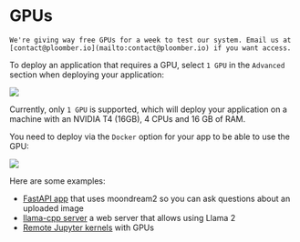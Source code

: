 # GPUs

```{note}
We're giving way free GPUs for a week to test our system. Email us at
[contact@ploomber.io](mailto:contact@ploomber.io) if you want access.
```

To deploy an application that requires a GPU, select `1 GPU` in the `Advanced` section
when deploying your application:

![](../static/gpu/select-gpu.png)

Currently, only `1 GPU` is supported, which will deploy your application on a
machine with an NVIDIA T4 (16GB), 4 CPUs and 16 GB of RAM.

You need to deploy via the `Docker` option for your app to be able to use the GPU:

![](../static/docker.png)

Here are some examples:

- [FastAPI app](https://github.com/ploomber/doc/tree/main/examples/fastapi/describe-image-backend) that uses moondream2 so you can ask questions about an uploaded image
- [llama-cpp server](https://github.com/ploomber/doc/tree/main/examples/docker/llama-cpp-server) a web server that allows using Llama 2
- [Remote Jupyter kernels](jupyter-remote-gpu) with GPUs
